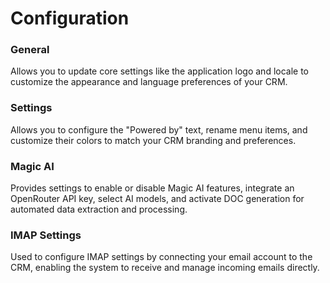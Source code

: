 # Configuration

### General  
Allows you to update core settings like the application logo and locale to customize the appearance and language preferences of your CRM.

### Settings  
Allows you to configure the "Powered by" text, rename menu items, and customize their colors to match your CRM branding and preferences.

### Magic AI  
Provides settings to enable or disable Magic AI features, integrate an OpenRouter API key, select AI models, and activate DOC generation for automated data extraction and processing.

### IMAP Settings  
Used to configure IMAP settings by connecting your email account to the CRM, enabling the system to receive and manage incoming emails directly.